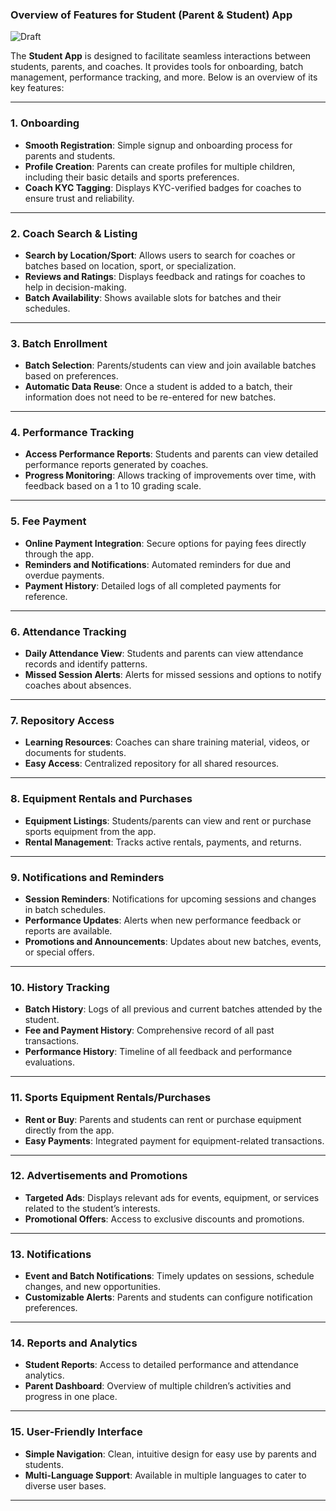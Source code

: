 ### Overview of Features for **Student (Parent & Student) App**

![Draft](https://img.shields.io/badge/Status-Draft-yellow)

The **Student App** is designed to facilitate seamless interactions between students, parents, and coaches. It provides tools for onboarding, batch management, performance tracking, and more. Below is an overview of its key features:

---

### **1. Onboarding**
- **Smooth Registration**: Simple signup and onboarding process for parents and students.
- **Profile Creation**: Parents can create profiles for multiple children, including their basic details and sports preferences.
- **Coach KYC Tagging**: Displays KYC-verified badges for coaches to ensure trust and reliability.

---

### **2. Coach Search & Listing**
- **Search by Location/Sport**: Allows users to search for coaches or batches based on location, sport, or specialization.
- **Reviews and Ratings**: Displays feedback and ratings for coaches to help in decision-making.
- **Batch Availability**: Shows available slots for batches and their schedules.

---

### **3. Batch Enrollment**
- **Batch Selection**: Parents/students can view and join available batches based on preferences.
- **Automatic Data Reuse**: Once a student is added to a batch, their information does not need to be re-entered for new batches.

---

### **4. Performance Tracking**
- **Access Performance Reports**: Students and parents can view detailed performance reports generated by coaches.
- **Progress Monitoring**: Allows tracking of improvements over time, with feedback based on a 1 to 10 grading scale.

---

### **5. Fee Payment**
- **Online Payment Integration**: Secure options for paying fees directly through the app.
- **Reminders and Notifications**: Automated reminders for due and overdue payments.
- **Payment History**: Detailed logs of all completed payments for reference.

---

### **6. Attendance Tracking**
- **Daily Attendance View**: Students and parents can view attendance records and identify patterns.
- **Missed Session Alerts**: Alerts for missed sessions and options to notify coaches about absences.

---

### **7. Repository Access**
- **Learning Resources**: Coaches can share training material, videos, or documents for students.
- **Easy Access**: Centralized repository for all shared resources.

---

### **8. Equipment Rentals and Purchases**
- **Equipment Listings**: Students/parents can view and rent or purchase sports equipment from the app.
- **Rental Management**: Tracks active rentals, payments, and returns.

---

### **9. Notifications and Reminders**
- **Session Reminders**: Notifications for upcoming sessions and changes in batch schedules.
- **Performance Updates**: Alerts when new performance feedback or reports are available.
- **Promotions and Announcements**: Updates about new batches, events, or special offers.

---

### **10. History Tracking**
- **Batch History**: Logs of all previous and current batches attended by the student.
- **Fee and Payment History**: Comprehensive record of all past transactions.
- **Performance History**: Timeline of all feedback and performance evaluations.

---

### **11. Sports Equipment Rentals/Purchases**
- **Rent or Buy**: Parents and students can rent or purchase equipment directly from the app.
- **Easy Payments**: Integrated payment for equipment-related transactions.

---

### **12. Advertisements and Promotions**
- **Targeted Ads**: Displays relevant ads for events, equipment, or services related to the student’s interests.
- **Promotional Offers**: Access to exclusive discounts and promotions.

---

### **13. Notifications**
- **Event and Batch Notifications**: Timely updates on sessions, schedule changes, and new opportunities.
- **Customizable Alerts**: Parents and students can configure notification preferences.

---

### **14. Reports and Analytics**
- **Student Reports**: Access to detailed performance and attendance analytics.
- **Parent Dashboard**: Overview of multiple children’s activities and progress in one place.

---

### **15. User-Friendly Interface**
- **Simple Navigation**: Clean, intuitive design for easy use by parents and students.
- **Multi-Language Support**: Available in multiple languages to cater to diverse user bases.

---